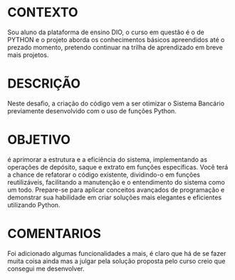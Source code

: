 # CONTEXTO
Sou aluno da plataforma de ensino DIO, o curso em questão é o de PYTHON e o projeto aborda os conhecimentos básicos apreendidos até o prezado momento, pretendo continuar na trilha de aprendizado em breve mais projetos.
# DESCRIÇÃO
Neste desafio, a criação do código vem a ser otimizar o Sistema Bancário previamente desenvolvido com o uso de funções Python.
# OBJETIVO
é aprimorar a estrutura e a eficiência do sistema, implementando as operações de depósito, saque e extrato em funções específicas. Você terá a chance de refatorar o código existente, dividindo-o em funções reutilizáveis, facilitando a manutenção e o entendimento do sistema como um todo. Prepare-se para aplicar conceitos avançados de programação e demonstrar sua habilidade em criar soluções mais elegantes e eficientes utilizando Python.
# COMENTARIOS
Foi adicionado algumas funcionalidades a mais, é claro que há de se fazer muita coisa ainda mas a julgar pela solução proposta pelo curso creio que consegui me desenvolver.
